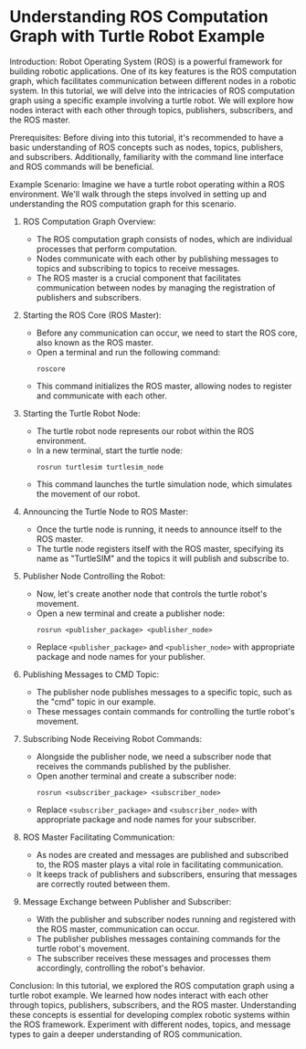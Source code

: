 # Understanding ROS Computation Graph with Turtle Robot Example

Introduction:
Robot Operating System (ROS) is a powerful framework for building robotic applications. One of its key features is the ROS computation graph, which facilitates communication between different nodes in a robotic system. In this tutorial, we will delve into the intricacies of ROS computation graph using a specific example involving a turtle robot. We will explore how nodes interact with each other through topics, publishers, subscribers, and the ROS master.

Prerequisites:
Before diving into this tutorial, it's recommended to have a basic understanding of ROS concepts such as nodes, topics, publishers, and subscribers. Additionally, familiarity with the command line interface and ROS commands will be beneficial.

Example Scenario:
Imagine we have a turtle robot operating within a ROS environment. We'll walk through the steps involved in setting up and understanding the ROS computation graph for this scenario.

1. ROS Computation Graph Overview:
   - The ROS computation graph consists of nodes, which are individual processes that perform computation.
   - Nodes communicate with each other by publishing messages to topics and subscribing to topics to receive messages.
   - The ROS master is a crucial component that facilitates communication between nodes by managing the registration of publishers and subscribers.

2. Starting the ROS Core (ROS Master):
   - Before any communication can occur, we need to start the ROS core, also known as the ROS master.
   - Open a terminal and run the following command:
     ```
     roscore
     ```
   - This command initializes the ROS master, allowing nodes to register and communicate with each other.

3. Starting the Turtle Robot Node:
   - The turtle robot node represents our robot within the ROS environment.
   - In a new terminal, start the turtle node:
     ```
     rosrun turtlesim turtlesim_node
     ```
   - This command launches the turtle simulation node, which simulates the movement of our robot.

4. Announcing the Turtle Node to ROS Master:
   - Once the turtle node is running, it needs to announce itself to the ROS master.
   - The turtle node registers itself with the ROS master, specifying its name as "TurtleSIM" and the topics it will publish and subscribe to.

5. Publisher Node Controlling the Robot:
   - Now, let's create another node that controls the turtle robot's movement.
   - Open a new terminal and create a publisher node:
     ```
     rosrun <publisher_package> <publisher_node>
     ```
   - Replace `<publisher_package>` and `<publisher_node>` with appropriate package and node names for your publisher.

6. Publishing Messages to CMD Topic:
   - The publisher node publishes messages to a specific topic, such as the "cmd" topic in our example.
   - These messages contain commands for controlling the turtle robot's movement.

7. Subscribing Node Receiving Robot Commands:
   - Alongside the publisher node, we need a subscriber node that receives the commands published by the publisher.
   - Open another terminal and create a subscriber node:
     ```
     rosrun <subscriber_package> <subscriber_node>
     ```
   - Replace `<subscriber_package>` and `<subscriber_node>` with appropriate package and node names for your subscriber.

8. ROS Master Facilitating Communication:
   - As nodes are created and messages are published and subscribed to, the ROS master plays a vital role in facilitating communication.
   - It keeps track of publishers and subscribers, ensuring that messages are correctly routed between them.

9. Message Exchange between Publisher and Subscriber:
   - With the publisher and subscriber nodes running and registered with the ROS master, communication can occur.
   - The publisher publishes messages containing commands for the turtle robot's movement.
   - The subscriber receives these messages and processes them accordingly, controlling the robot's behavior.

Conclusion:
In this tutorial, we explored the ROS computation graph using a turtle robot example. We learned how nodes interact with each other through topics, publishers, subscribers, and the ROS master. Understanding these concepts is essential for developing complex robotic systems within the ROS framework. Experiment with different nodes, topics, and message types to gain a deeper understanding of ROS communication.